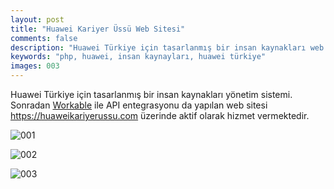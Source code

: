 ```yaml
---
layout: post
title: "Huawei Kariyer Üssü Web Sitesi"
comments: false
description: "Huawei Türkiye için tasarlanmış bir insan kaynakları web sitesi."
keywords: "php, huawei, insan kaynayları, huawei türkiye"
images: 003
---
```


Huawei Türkiye için tasarlanmış bir insan kaynakları yönetim sistemi. Sonradan [Workable](https://workable.com) ile API entegrasyonu da yapılan web sitesi https://huaweikariyerussu.com üzerinde aktif olarak hizmet vermektedir.

![001](../images/003/001.jpg)

![002](../images/003/002.jpg)

![003](../images/003/003.jpg)